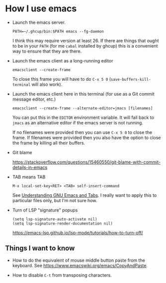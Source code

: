 # How I use emacs

* Launch the emacs server.

  ```
  PATH=~/.ghcup/bin:$PATH emacs --fg-daemon
  ```

  I think this may require version at least 26.  If there are things
  that ought to be in your `PATH` (for me `cabal` installed by ghcup)
  this is a convenient way to ensure that they are there.

* Launch the emacs client as a long-running editor

  ```
  emacsclient --create-frame
  ```

  To close this frame you will have to do `C-x 5 0`
  (`save-buffers-kill-terminal` will also work).

* Launch the emacs client here in this terminal (for use as a Git
  commit message editor, etc.)

  ```
  emacsclient --create-frame --alternate-editor=jmacs [filenames]
  ```

  You can put this in the `EDITOR` environment variable. It will fall
  back to `jmacs` as an alternative editor if the emacs server is not
  running.

  If no filenames were provided then you can use `C-x 5 0` to close
  the frame.  If filenames were provided then you also have the option
  to close the frame by killing all their buffers.

* Git blame

  <https://stackoverflow.com/questions/15460550/git-blame-with-commit-details-in-emacs>

* TAB means TAB

  ```
  M-x local-set-key<RET> <TAB> self-insert-command
  ```

  See [Understanding GNU Emacs and
  Tabs](http://pement.org/emacs_tabs.htm#one_thing).  I really want to
  apply this to particular files only, but I'm not sure how.

* Turn of LSP "signature" popups

  ```
  (setq lsp-signature-auto-activate nil)
  (setq lsp-signature-render-documentation nil)
  ```

  <https://emacs-lsp.github.io/lsp-mode/tutorials/how-to-turn-off/>

## Things I want to know

* How to do the equivalent of mouse middle button paste from the
keyboard.  See <https://www.emacswiki.org/emacs/CopyAndPaste>.

* How to disable `C-t` from transposing characters.
